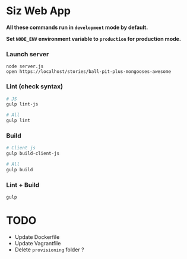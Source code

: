 Siz Web App
===========

**All these commands run in `development` mode by default.**

**Set `NODE_ENV` environment variable to `production` for production mode.**

### Launch server
```
node server.js
open https://localhost/stories/ball-pit-plus-mongooses-awesome
```

### Lint (check syntax)
```bash
# JS
gulp lint-js

# All
gulp lint
```

### Build
```bash
# Client js
gulp build-client-js

# All
gulp build
```

### Lint + Build
```
gulp
```

TODO
====

- Update Dockerfile
- Update Vagrantfile
- Delete `provisioning` folder ?
